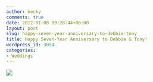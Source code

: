 ```yaml
---
author: becky
comments: true
date: 2012-01-08 09:28:44+00:00
layout: post
slug: happy-seven-year-anniversary-to-debbie-tony
title: Happy Seven-Year Anniversary to Debbie & Tony!
wordpress_id: 3054
categories:
- Weddings
---
```


[![](http://www.beckyjenson.com/wp-content/uploads/2012/01/blog-January05-0001.jpg)](http://www.beckyjenson.com/wp-content/uploads/2012/01/blog-January05-0001.jpg)
